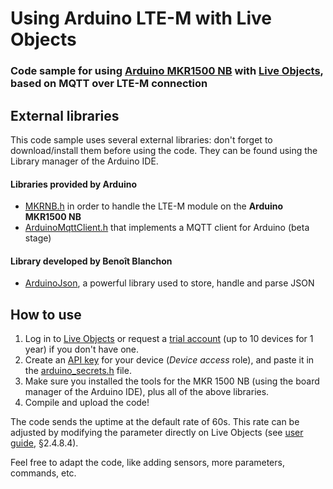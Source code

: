 # Using Arduino LTE-M with Live Objects

### Code sample for using [**Arduino MKR1500 NB**](https://store.arduino.cc/mkr-nb-1500) with [**Live Objects**](https://liveobjects.orange-business.com), based on MQTT over LTE-M connection

## External libraries ##
This code sample uses several external libraries: don't forget to download/install them before using the code.
They can be found using the Library manager of the Arduino IDE.

#### Libraries provided by Arduino
- [MKRNB.h](https://www.arduino.cc/en/Reference/MKRNB) in order to handle the LTE-M module on the **Arduino MKR1500 NB**
- [ArduinoMqttClient.h](https://github.com/arduino-libraries/ArduinoMqttClient) that implements a MQTT client for Arduino (beta stage)

#### Library developed by Benoît Blanchon
- [ArduinoJson](https://arduinojson.org/), a powerful library used to store, handle and parse JSON

## How to use ##

1. Log in to [Live Objects](https://liveobjects.orange-business.com) or request a [trial account](https://liveobjects.orange-business.com/#/request_account) (up to 10 devices for 1 year) if you don't have one.
2. Create an [API key](https://liveobjects.orange-business.com/#/config/apikeys) for your device (*Device access* role), and paste it in the [arduino_secrets.h](./arduino_secrets.h) file.
3. Make sure you installed the tools for the MKR 1500 NB (using the board manager of the Arduino IDE), plus all of the above libraries.
4. Compile and upload the code!

The code sends the uptime at the default rate of 60s.
This rate can be adjusted by modifying the parameter directly on Live Objects (see [user guide](https://liveobjects.orange-business.com/cms/app/uploads/EN_User-guide-Live-Objects-7.pdf#%5B%7B%22num%22%3A115%2C%22gen%22%3A0%7D%2C%7B%22name%22%3A%22XYZ%22%7D%2C68%2C355%2C0%5D), §2.4.8.4).

Feel free to adapt the code, like adding sensors, more parameters, commands, etc.
